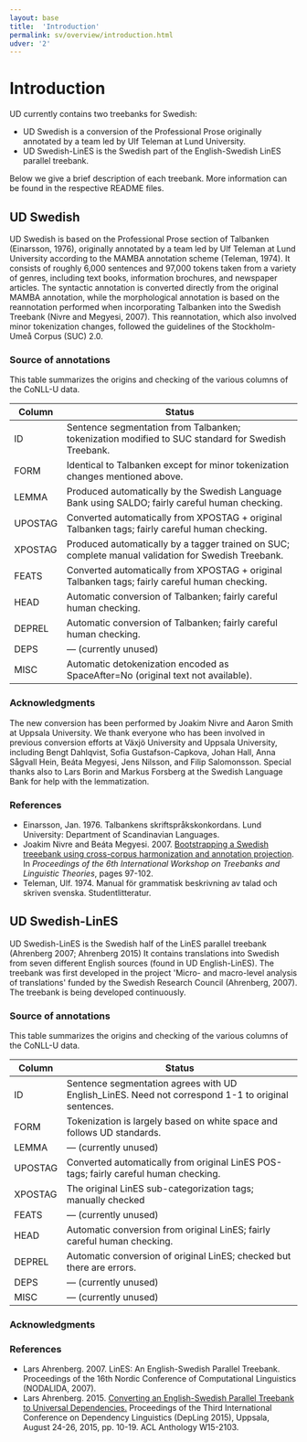 ```yaml
---
layout: base
title:  'Introduction'
permalink: sv/overview/introduction.html
udver: '2'
---
```


# Introduction

UD currently contains two treebanks for Swedish:

* UD Swedish is a conversion of the Professional Prose originally annotated by a team led by Ulf Teleman at Lund University.
* UD Swedish-LinES is the Swedish part of the English-Swedish LinES parallel treebank.

Below we give a brief description of each treebank. More information can be found in the respective README files.

## UD Swedish

UD Swedish is based on the Professional Prose section of Talbanken (Einarsson, 1976), originally annotated by a team led by Ulf Teleman at Lund University according to the MAMBA annotation scheme (Teleman, 1974). It consists of roughly 6,000 sentences and 97,000 tokens taken from a variety of genres, including text books, information brochures, and newspaper articles. The syntactic annotation is converted directly from the original MAMBA annotation, while the morphological annotation is based on the reannotation performed when incorporating Talbanken into the Swedish Treebank (Nivre and Megyesi, 2007). This reannotation, which also involved minor tokenization changes, followed the guidelines of the Stockholm-Umeå Corpus (SUC) 2.0.

### Source of annotations

This table summarizes the origins and checking of the various columns of the CoNLL-U data.

| Column | Status |
| ------ | ------ |
| ID | Sentence segmentation from Talbanken; tokenization modified to SUC standard for Swedish Treebank. |
| FORM | Identical to Talbanken except for minor tokenization changes mentioned above. |
| LEMMA | Produced automatically by the Swedish Language Bank using SALDO; fairly careful human checking. |
| UPOSTAG | Converted automatically from XPOSTAG + original Talbanken tags; fairly careful human checking. |
| XPOSTAG | Produced automatically by a tagger trained on SUC; complete manual validation for Swedish Treebank. |
| FEATS | Converted automatically from XPOSTAG + original Talbanken tags; fairly careful human checking. |
| HEAD | Automatic conversion of Talbanken; fairly careful human checking. |
| DEPREL | Automatic conversion of Talbanken; fairly careful human checking. |
| DEPS | &mdash; (currently unused) |
| MISC | Automatic detokenization encoded as SpaceAfter=No (original text not available). |


### Acknowledgments 

The new conversion has been performed by Joakim Nivre and Aaron Smith at Uppsala University. We thank everyone who has been involved in previous conversion efforts at Växjö University and Uppsala University, including Bengt Dahlqvist, Sofia Gustafson-Capkova, Johan Hall, Anna Sågvall Hein, Beáta Megyesi, Jens Nilsson, and Filip Salomonsson. Special thanks also to Lars Borin and Markus Forsberg at the Swedish Language Bank for help with the lemmatization.

### References

* Einarsson, Jan. 1976. Talbankens skriftspråkskonkordans. Lund University: Department of Scandinavian Languages.
* Joakim Nivre and Beáta Megyesi. 2007. 
  [Bootstrapping a Swedish treeebank using cross-corpus harmonization and annotation projection](http://tlt07.uib.no/papers/11.pdf). 
  In _Proceedings of the 6th International Workshop on Treebanks and Linguistic Theories_, pages 97-102.
* Teleman, Ulf. 1974. Manual för grammatisk beskrivning av talad och skriven svenska. Studentlitteratur.

## UD Swedish-LinES

UD Swedish-LinES is the Swedish half of the LinES parallel treebank (Ahrenberg 2007; Ahrenberg 2015)
It contains translations into Swedish from seven different English sources (found in UD English-LinES). The
treebank was first developed in the project 'Micro- and macro-level analysis of translations' funded by the Swedish Research Council (Ahrenberg, 2007). The treebank is being developed continuously.

### Source of annotations

This table summarizes the origins and checking of the various columns of the CoNLL-U data.

| Column | Status |
| ------ | ------ |
| ID | Sentence segmentation agrees with UD English_LinES. Need not correspond 1-1 to original sentences. |
| FORM | Tokenization is largely based on white space and follows UD standards. |
| LEMMA | &mdash; (currently unused) |
| UPOSTAG | Converted automatically from original LinES POS-tags; fairly careful human checking. |
| XPOSTAG | The original LinES sub-categorization tags; manually checked|
| FEATS | &mdash; (currently unused) |
| HEAD | Automatic conversion from original LinES; fairly careful human checking. |
| DEPREL | Automatic conversion of original LinES; checked but there are errors. |
| DEPS | &mdash; (currently unused) |
| MISC | &mdash; (currently unused) |


### Acknowledgments

### References
 * Lars Ahrenberg. 2007. LinES: An English-Swedish Parallel Treebank. Proceedings of the 16th Nordic Conference of Computational Linguistics (NODALIDA, 2007). 
 * Lars Ahrenberg. 2015. 
 [Converting an English-Swedish Parallel Treebank to Universal Dependencies.](http://aclweb.org/anthology/W/W15/W15-2103.pdf)   Proceedings of the Third International Conference on Dependency Linguistics (DepLing 2015), Uppsala, August 24-26, 2015, pp. 10-19. ACL Anthology W15-2103.
